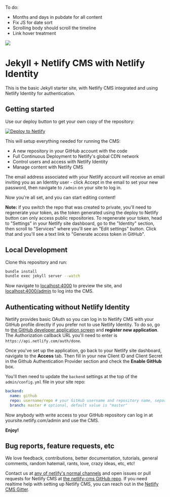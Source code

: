 To do:
- Months and days in pubdate for all content
- Fix JS for date sort
- Scrolling body should scroll the timeline
- Link hover treatment

[![](https://badges.gitter.im/Join%20Chat.svg)](https://gitter.im/netlify/netlifycms)

# Jekyll + Netlify CMS with Netlify Identity

This is the basic Jekyll starter site, with Netlify CMS integrated and using Netlify Identity for
authentication.

## Getting started

Use our deploy button to get your own copy of the repository:

[![Deploy to Netlify](https://www.netlify.com/img/deploy/button.svg)](https://app.netlify.com/start/deploy?repository=https://github.com/netlify-templates/jekyll-netlify-cms&stack=cms)

This will setup everything needed for running the CMS:

* A new repository in your GitHub account with the code
* Full Continuous Deployment to Netlify's global CDN network
* Control users and access with Netlify Identity
* Manage content with Netlify CMS

The email address associated with your Netlify account will receive an email inviting you as an
Identity user - click Accept in the email to set your new password, then navigate to `/admin` on
your site to log in.

Now you're all set, and you can start editing content!

**Note:** if you switch the repo that was created to private, you'll need to regenerate your token,
as the token generated using the deploy to Netlify button can only access public repositories. To
regenerate your token, head to "Settings" in your Netlify site dashboard, go to the "Identity"
section, then scroll to "Services" where you'll see an "Edit settings" button. Click that and you'll
see a text link to "Generate access token in GitHub".

## Local Development

Clone this repository and run:

```bash
bundle install
bundle exec jekyll server --watch
```

Now navigate to [localhost:4000](http://localhost:4000/) to preview the site, and
[localhost:4000/admin](http://localhost:4000/admin) to log into the CMS.

## Authenticating without Netlify Identity

Netlify provides basic OAuth so you can log in to Netlify CMS with your GitHub profile directly if
you prefer not to use Netlify Identity. To do so, go to [the GitHub developer application
screen](https://github.com/settings/developers) and **register new application**. The Authorization
callback URL you'll need to enter is `https://api.netlify.com/auth/done`.

Once you've set up the application, go back to your Netlify site dashboard, navigate to the
**Access** tab. Then fill in your new Client ID and Client Secret in the Github Authentication
Provider section and check the **Enable GitHub** box.

You'll then need to update the `backend` settings at the top of the `admin/config.yml` file in your
site repo:

```yaml
backend:
  name: github
  repo: username/repo # your GitHub username and repository name, separated by a slash
  branch: master # optional, default value is "master"
```

Now anybody with write access to your GitHub repository can log in at yoursite.netlify.com/admin
and use the CMS.

**Enjoy!**

## Bug reports, feature requests, etc

We love feedback, contributions, better documentation, tutorials, general comments,
random hatemail, rants, love, crazy ideas, etc, etc!

Contact us at [any of netlify's normal channels](https://www.netlify.com/contact) and
open issues or pull requests for Netlify CMS at [the netlify-cms GitHub
repo](https://github.com/netlify/netlify-cms). If you need realtime help with setting up Netlify
CMS, you can reach out in the [Netlify CMS Gitter](https://gitter.im/netlify/netlifycms).
